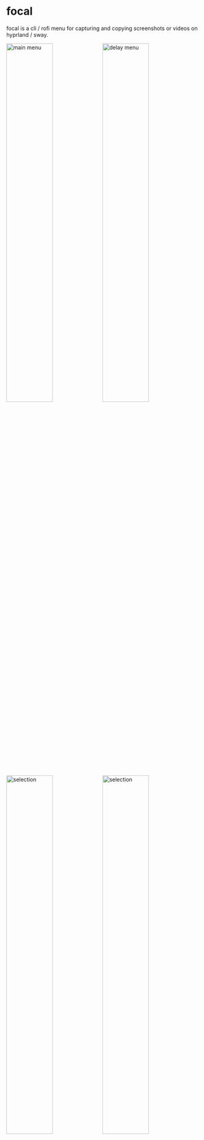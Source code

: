 # focal

focal is a cli / rofi menu for capturing and copying screenshots or videos on hyprland / sway.

<!-- 93859049_p0.webp -->
<img src="https://i.imgur.com/3DrXV0I.png" alt="main menu" width="49%" /> <img src="https://i.imgur.com/3kKoNJv.png" alt="delay menu" width="49%" />
<img src="https://i.imgur.com/5NXnkKm.png" alt="selection" width="49%" /> <img src="https://i.imgur.com/sm7PJgw.png" alt="selection" width="49%" />
<br/>
<em>Wallpaper made by the awesome <a href="https://www.pixiv.net/en/users/2993192">Rosuuri</a></em>

## Features

- rofi menu to select area / window / entire screen to capture
- rofi menu to select delay before capture
- image / video is automatically copied to clipboard, ready for pasting into other programs
- notifications that open captured file when clicked
- all options are also available via the CLI
- supports hyprland / niri / sway
- OCR support to select text from captured image (CLI only)

## Installation

### NixOS
```nix
{
  inputs.focal.url = "github:iynaix/focal";
}
```

A [focal cachix](https://focal.cachix.org) is also available, providing prebuilt binaries. To use it, add the following to your configuration:
```nix
{
  nix.settings = {
    substituters = ["https://focal.cachix.org"];
    trusted-public-keys = ["focal.cachix.org-1:/YkOWkXNH2uK7TnskrVMvda8LyCe4iIbMM1sZN2AOXY="];
  };
}
```

> [!Warning]
> Overriding the `wfetch` input using a `inputs.nixpkgs.follows` invalidates the cache and will cause the package to be rebuilt.


Then, include it in your `environment.systemPackages` or `home.packages` by referencing the input:
```nix
# for hyprland
inputs.focal.packages.${pkgs.system}.default
# for niri
inputs.focal.packages.${pkgs.system}.focal-niri
# for sway
inputs.focal.packages.${pkgs.system}.focal-sway
```

Alternatively, it can also be run directly:

```sh
# for hyprland
nix run github:iynaix/focal
# for niri
nix run github:iynaix/focal-niri
# for sway
nix run github:iynaix/focal#focal-sway
```

OCR support can be optionally disabled through the use of an override:
```nix
(inputs.focal.packages.${pkgs.system}.default.override { ocr = false; })
```

### Arch Linux

Arch Linux users can install from the [AUR](https://aur.archlinux.org/) or [AUR-git](https://aur.archlinux.org/packages/focal-hyprland-git).

```sh
# for hyprland
paru -S focal-hyprland-git
# for sway
paru -S focal-sway-git
```

## Usage

```console
$ focal --help
focal is a cli / rofi menu for capturing and copying screenshots or videos on hyprland / niri /sway.

Usage: focal image [OPTIONS] <--rofi|--area <AREA>|--selection|--monitor|--all> [FILE]
       focal video [OPTIONS] <--rofi|--area <AREA>|--selection|--monitor|--stop> [FILE]
       focal help [COMMAND]...

Options:
  -h, --help     Print help
  -V, --version  Print version

focal image:
Captures a screenshot.
  -a, --area <AREA>         Type of area to capture [aliases: capture] [possible values: monitor, selection, all]
      --selection
      --monitor
      --all
      --freeze              Freezes the screen before selecting an area.
  -t, --delay <DELAY>       Delay in seconds before capturing
  -s, --slurp <SLURP>       Options to pass to slurp
      --no-rounded-windows  Do not show rounded corners when capturing a window. (Hyprland only)
      --no-notify           Do not show notifications
      --no-save             Do not save the file permanently
      --rofi                Display rofi menu for selection options
      --no-icons            Do not show icons for rofi menu
      --theme <THEME>       Path to a rofi theme
  -e, --edit <COMMAND>      Edit screenshot using COMMAND
                            The image path will be passed as $IMAGE
      --ocr [<LANG>]        Runs OCR on the selected text
  -h, --help                Print help (see more with '--help')
  [FILE]                Files are created in XDG_PICTURES_DIR/Screenshots if not specified

focal video:
Captures a video.
  -a, --area <AREA>         Type of area to capture [aliases: capture] [possible values: monitor, selection]
      --selection
      --monitor
  -t, --delay <DELAY>       Delay in seconds before capturing
  -s, --slurp <SLURP>       Options to pass to slurp
      --no-rounded-windows  Do not show rounded corners when capturing a window. (Hyprland only)
      --no-notify           Do not show notifications
      --no-save             Do not save the file permanently
      --rofi                Display rofi menu for selection options
      --no-icons            Do not show icons for rofi menu
      --theme <THEME>       Path to a rofi theme
      --stop                Stops any previous video recordings
      --audio [<DEVICE>]    Capture video with audio, optionally specifying an audio device
      --duration <SECONDS>  Duration in seconds to record
  -h, --help                Print help (see more with '--help')
  [FILE]                Files are created in XDG_VIDEOS_DIR/Screencasts if not specified

focal help:
Print this message or the help of the given subcommand(s)
  [COMMAND]...  Print help for the subcommand(s)
```

> [!TIP]
> Invoking `focal video` a second time stops any currently recording videos.

Example usage as a **hyprland** keybinding:
```
bind=$mainMod, backslash, exec, focal image --area selection
```

For a **niri** keybinding:
```
Mod+backslash { spawn "focal" "image" "--area" "selection" }
```

For a **sway** keybinding:
```
bindsym $mod+backslash exec "focal image --area selection"
```

### Optional Waybar Module

An optional `focal-waybar` script is available for [waybar](https://github.com/Alexays/Waybar) to indicate when a recording is in progress.

```console
$ focal-waybar --help
Updates waybar module with focal's recording status.

Usage: focal-waybar [OPTIONS]

Options:
      --recording <MESSAGE>  Message to display in waybar module when recording [default: REC]
      --stopped <MESSAGE>    Message to display in waybar module when not recording [default: ]
  -h, --help                 Print help
  -V, --version              Print version
```

Create a custom waybar module similar to the following:

```jsonc
{
  "custom/focal": {
    "exec": "focal-waybar --recording 'REC'",
    "format": "{}",
    // interval to poll for updated recording status
    "interval": 1,
    "on-click": "focal video --stop",
  },
}
```

focal video recordings can then be started / stopped using keybindings such as:

**hyprland**:
```
bind=$mainMod, backslash, exec, focal video --rofi --audio
```

**niri**:
```
Mod+backslash { spawn "focal" "video" "--rofi" "--audio" }
```

**sway**:
```
bindsym $mod+backslash exec "focal video --rofi --audio"
```

## Packaging

To build focal from source

- Build dependencies
    * Rust (cargo, rustc)
- Runtime dependencies
    * [grim](https://sr.ht/~emersion/grim/)
    * [slurp](https://github.com/emersion/slurp)
    * [hyprland](https://hyprland.org/)
    * [nir](https://github.com/YaLTeR/niri)
    * [sway](https://swaywm.org/)
    * [rofi-wayland](https://github.com/lbonn/rofi)
    * [wl-clipboard](https://github.com/bugaevc/wl-clipboard)
    * [wf-recorder](https://github.com/ammen99/wf-recorder)
    * [ffmpeg](https://www.ffmpeg.org/)

## Hacking

Just use `nix develop`